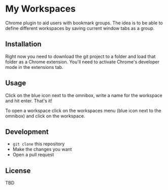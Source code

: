 # My Workspaces

Chrome plugin to aid users with bookmark groups. The idea is to be able to
define different workspaces by saving current window tabs as a group.

## Installation

Right now you need to download the git project to a folder and load that folder
as a Chrome extension. You'll need to activate Chrome's developer mode in
the extensions tab.

## Usage

Click on the blue icon next to the omnibox, write a name for the workspace and hit
enter. That's it!

To open a workspace click on the workspaces menu (blue icon next to the omnibox) and
click on the workspace.

## Development

* `git clone` this repository
* Make the changes you want
* Open a pull request

## License

TBD
